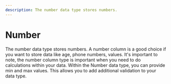 ```yaml
---
description: The number data type stores numbers.
---
```


# Number

The number data type stores numbers.  A number column is a good choice if you want to store data like age, phone numbers, values. It's important to note, the number column type is important when you need to do calculations within your data. Within the Number data type, you can provide min and max values. This allows you to add additional validation to your data type. 

